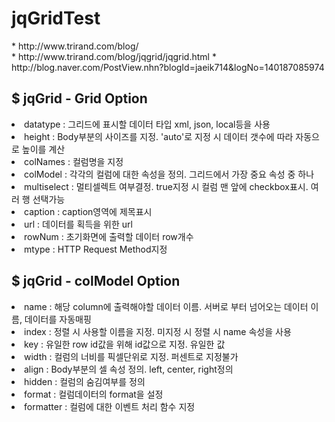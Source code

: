 # jqGridTest

<div>
<label>* http://www.trirand.com/blog/</label><br>
<label>* http://www.trirand.com/blog/jqgrid/jqgrid.html</label>
<label>* http://blog.naver.com/PostView.nhn?blogId=jaeik714&logNo=140187085974</label>
<h2>$ jqGrid - Grid Option</h2>
<li>datatype : 그리드에 표시할 데이터 타입 xml, json, local등을 사용</li>
<li>height : Body부분의 사이즈를 지정. 'auto'로 지정 시 데이터 갯수에 따라 자동으로 높이를 계산</li>
<li>colNames : 컬럼명을 지정</li>
<li>colModel : 각각의 컬럼에 대한 속성을 정의. 그리드에서 가장 중요 속성 중 하나</li>
<li>multiselect : 멀티셀렉트 여부결정. true지정 시 컬럼 맨 앞에 checkbox표시. 여러 행 선택가능</li>
<li>caption : caption영역에 제목표시</li>
<li>url : 데이터를 획득을 위한 url</li>
<li>rowNum : 초기화면에 출력할 데이터 row개수</li>
<li>mtype : HTTP Request Method지정</li>
<h2>$ jqGrid - colModel Option</h2>
<li>name : 해당 column에 출력해야할 데이터 이름. 서버로 부터 넘어오는 데이터 이름, 데이터를 자동매핑</li>
<li>index : 정렬 시 사용할 이름을 지정. 미지정 시 정렬 시 name 속성을 사용</li>
<li>key : 유일한 row id값을 위해 id값으로 지정. 유일한 값</li>
<li>width : 컬럼의 너비를 픽셀단위로 지정. 퍼센트로 지정불가</li>
<li>align : Body부분의 셀 속성 정의. left, center, right정의</li>
<li>hidden : 컬럼의 숨김여부를 정의</li>
<li>format : 컬럼데이터의 format을 설정</li>
<li>formatter : 컬럼에 대한 이벤트 처리 함수 지정</li>
